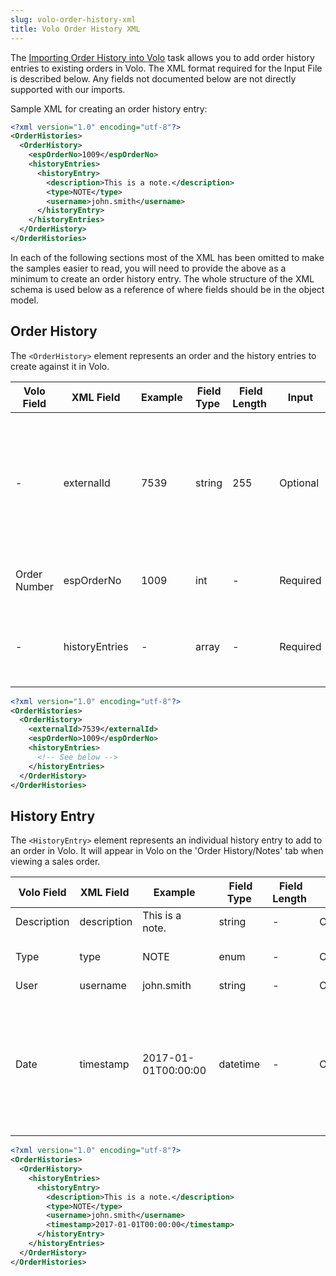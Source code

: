 ```yaml
---
slug: volo-order-history-xml
title: Volo Order History XML
---
```

The [Importing Order History into Volo](importing-order-history-into-volo) task allows you to add order history entries to existing orders in Volo. The XML format required for the Input File is described below. Any fields not documented below are not directly supported with our imports.

Sample XML for creating an order history entry:

```xml
<?xml version="1.0" encoding="utf-8"?>
<OrderHistories>
  <OrderHistory>
    <espOrderNo>1009</espOrderNo>
    <historyEntries>
      <historyEntry>
        <description>This is a note.</description>
        <type>NOTE</type>
        <username>john.smith</username>
      </historyEntry>
    </historyEntries>
  </OrderHistory>
</OrderHistories>
```

In each of the following sections most of the XML has been omitted to make the samples easier to read, you will need to provide the above as a minimum to create an order history entry. The whole structure of the XML schema is used below as a reference of where fields should be in the object model.

## Order History
The `<OrderHistory>` element represents an order and the history entries to create against it in Volo.

| Volo Field | XML Field | Example | Field Type | Field Length | Input | Notes |
| --- | --- | --- | --- | --- | --- | --- |
| - | externalId | 7539 | string | 255 | Optional | The ID of the corresponding order from the external system. Used in conjunction with the 'Prevent Reprocessing' setting on the task. |
| Order Number | espOrderNo | 1009 | int | - | Required | The order number must already exist in Volo. |
| - | historyEntries | - | array | - | Required | The list of history entries to add to the order. See below for details. |

```xml
<?xml version="1.0" encoding="utf-8"?>
<OrderHistories>
  <OrderHistory>
    <externalId>7539</externalId>
    <espOrderNo>1009</espOrderNo>
    <historyEntries>
      <!-- See below -->
    </historyEntries>
  </OrderHistory>
</OrderHistories>
```

## History Entry 
The `<HistoryEntry>` element represents an individual history entry to add to an order in Volo. It will appear in Volo on the 'Order History/Notes' tab when viewing a sales order.

| Volo Field | XML Field | Example | Field Type | Field Length | Input | Notes |
| --- | --- | --- | --- | --- | --- | --- |
| Description | description | This is a note. | string | - | Optional |  |
| Type | type | NOTE | enum | - | Optional | Available values: <!--- these are not currently supported by the API but can be added once supported - 'ORDER_IN', 'ORDER_OUT', 'EMAIL', , 'PRINTED', 'PAYMENT', 'UPDATE', 'SCANNED', 'POSTED', 'FAILED_POSTING', 'FEEDBACK', 'PUT_ON_HOLD', 'TAKE_OFF_HOLD', 'BACK_ORDER_ALLOCATED', 'SPLIT_ORDER', 'SIGNATURE', 'FLAG_AMENDMENT', 'QUESTION_ANSWERED', 'QUESTION_RECEIVED' --> 'NOTE'|
| User | username | john.smith | string | - | Optional |  |
| Date | timestamp | 2017-01-01T00:00:00 | datetime | - | Optional | The date should be in XSD format. If not specified, it will default to the current date/time. |

```xml
<?xml version="1.0" encoding="utf-8"?>
<OrderHistories>
  <OrderHistory>
    <historyEntries>
      <historyEntry>
        <description>This is a note.</description>
        <type>NOTE</type>
        <username>john.smith</username>
        <timestamp>2017-01-01T00:00:00</timestamp>
      </historyEntry>
    </historyEntries>
  </OrderHistory>
</OrderHistories>
```

